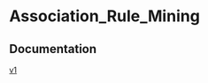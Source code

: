 # Association_Rule_Mining

## Documentation
[v1](https://demo.hedgedoc.org/dpn2egnhQTardMIxJcVpsg?both)
